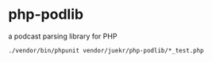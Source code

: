 # php-podlib
a podcast parsing library for PHP

`./vendor/bin/phpunit vendor/juekr/php-podlib/*_test.php`
